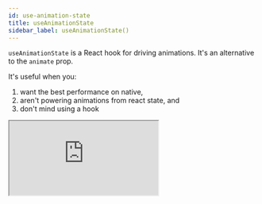 ```yaml
---
id: use-animation-state
title: useAnimationState
sidebar_label: useAnimationState()
---
```


`useAnimationState` is a React hook for driving animations. It's an alternative to the `animate` prop.

It's useful when you:

1. want the best performance on native,
2. aren't powering animations from react state, and
3. don't mind using a hook

<iframe src="https://stackblitz.com/edit/nextjs-ephjdq?embed=1&file=pages/index.tsx" className="stackblitz" />

```js
const animationState = useAnimationState({
  from: {
    opacity: 0,
    scale: 0.9,
  },
  to: {
    opacity: 1,
    scale: 1.1,
  },
  expanded: {
    scale: 2,
  },
})

const onPress = () => {
  if (animationState.current === 'to') {
    animationState.transitionTo('expanded')
  }
}

return <MotiView state={animationState} />
```

### When to use this

`useAnimatedState` lets you control your animation state based on static variants. It is the most performant way to drive animations, since it lives mutates shared values directly, instead of relying on JS state changes. You probably won't notice a performance difference, but you can keep it in your back pocket.

When using this hook, your animations are static, meaning they have to be known ahead of time. You can change the state by using `transitionTo`, but re-rendering your component does not update your variants.

## Basic Usage

### Import

```ts
import { MotiView, useAnimationState } from 'moti'
```

Moti exports typical `react-native` components, such as `View`, `Text`, etc.

### Define your state

```ts
const animationState = useAnimationState({
  from: {
    opacity: 0,
    scale: 0.9,
  },
  to: {
    opacity: 1,
    scale: 1,
  },
})
```

### Pass state to your Moti component

```tsx
<MotiView state={animationState} />
```

Create your `animationState`, and pass it as your moti component's `state` prop.

## Update state with `transitionTo`

To change the animation variant, use the `transitionTo` function.

```tsx
const animationState = useAnimationState({
  from: {
    opacity: 0,
    scale: 0.9,
  },
  to: {
    opacity: 1,
    scale: 1,
  },
  active: {
    scale: 1.1,
    opacity: 1,
  },
})

return (
  <Pressable
    onPress={() => {
      animationState.transitionTo('active')
    }}
  >
    <MotiView style={styles.shape} state={animationState} />
  </Pressable>
)
```

You can also transition based on the current animation state, similar to `setState` from React's `useState` hook:

```tsx
const animationState = useAnimationState({
  from: {
    opacity: 0,
    scale: 0.9,
  },
  to: {
    opacity: 1,
    scale: 1,
  },
  active: {
    scale: 1.1,
    opacity: 1,
  },
})

return (
  <Pressable
    onPress={() => {
      // you can pass a function here
      animationState.transitionTo((currentState) => {
        if (currentState === 'from') {
          return 'active'
        }
        return 'to'
      })
    }}
  >
    <MotiView style={styles.shape} state={animationState} />
  </Pressable>
)
```

The function prop pattern isn't actually necessary, since updates are synchronous, unlike `setState`, which makes asynchronous updates. But I added this API because I'm used to it from `setState` and enjoy it.

It's worth noting that `animationState.transitionTo` will not trigger re-renders, so just keep that in mind.

## Read the `current` state

You could also read the current animation state, and use that to drive the next transiton, if you prefer:

```tsx
const animationState = useAnimationState({
  from: {
    opacity: 0,
    scale: 0.9,
  },
  to: {
    opacity: 1,
    scale: 1,
  },
  active: {
    scale: 1.1,
    opacity: 1,
  },
})

return (
  <Pressable
    onPress={() => {
      // you can read in the current state like this
      if (animationState.current === 'from') {
        animationState.transitionTo('active')
      }

      // or, like this, which achieves the exact same thing
      animationState.transitionTo((currentState) => {
        if (currentState === 'from') {
          return 'active'
        }
        return currentState
      })
    }}
  >
    <MotiView style={styles.shape} state={animationState} />
  </Pressable>
)
```

## A full example

```tsx
import React from 'react'
import { useAnimationState, MotiView } from 'moti'
import { StyleSheet } from 'react-native'

export default function PerformantView() {
  const animationState = useAnimationState({
    from: {
      opacity: 0,
      scale: 0.9,
    },
    to: {
      opacity: 1,
      scale: 1,
    },
  })

  return <MotiView style={styles.shape} state={animationState} />
}

const styles = StyleSheet.create({
  shape: {
    justifyContent: 'center',
    height: 250,
    width: 250,
    borderRadius: 25,
    backgroundColor: 'cyan',
  },
})
```

## Mount Animations

```js
const animationState = useAnimationState({
  from: {
    opacity: 0,
  },
  to: {
    opacity: 1,
  },
})

return <MotiView state={animationState} />
```

If both `from` and `to` are set, then it will transition from one to the other on the component's initial mount. If only `from` is set, this will be the initial state.

If you don't want mount animations, give your variants different names.

<!--
## Example

```jsx
import { useAnimationState, MotiView } from 'moti'

const animator = useAnimationState({
  from: {
    opacity: 0,
  },
  open: {
    opacity: 1,
  },
  pressed: {
    opacity: 0.7,
  },
})

return (
  <>
    <MotiView state={animator} style={{ height: 100 }} />
    <Button
      title="Change!"
      onPressIn={() => {
        animator.transitionTo('pressed')
      }}
      onPressOut={() => animator.transitionTo('open')}
    />
  </>
)
```

You can also access the `current` state:

```jsx
import React from 'react'
import { Button } from 'react-native'
import * as Moti from 'moti'

const animator = Moti.useAnimationState({
  from: {
    opacity: 0
  },
  open: {
    opacity: 1
  },
  pressed: {
    opacity: 0.7
  }
})

return (
  <>
    <Moti.View state={animator} />
    <Button
     title="Change!"
     onPress={() => {
       if (animator.current === 'from') {
         animator.animateTo('open')
       } else {
         animator.animateTo('from')
       }
     }}
    />
  </>
)
```

If you provide an `from` key, this will be your default starting variant. If you don't, however, you can use the second argument to specify the from state. If you do not, then there will be no animated style to begin with (this is okay, as long as you intended it.)

```jsx
const animator = useAnimationState(
  {
    from: {
      opacity: 0,
    },
    open: {
      opacity: 1,
    },
  },
  { from: 'from' }
)
```

Note if you change variants on the fly by updating state, they will not re-render. This is to maintain good performance. Instead, you should pre-define all states in the first render. Then use `animator.transitionTo` to change state, and `animator.current` to read the state.

This means the `useAnimatedState` hook should only be used with static states. If you need dynamic states, please use the `animate` prop directly. -->

## Don't destructure

As a rule of thumb, don't destructure the animation state.

```js
// ✅ do this
const state = useAnimationState(...)
```

```js
// 🚨 not this
const { current, transitionTo } = useAnimationState(...)
```

### Why?

`useAnimationState` returns an object with a stable reference, but destructuring `.current` does not guarantee a stable reference.

You don't have to follow that suggestion if you don't want to. But I recommend it to prevent unintended consequences of triggering effects when these are used in dependency arrays.

If you aren't using the animator in a dependency array anywhere, then you can ignore this suggestion. But I treat it as a rule of thumb to keep things simpler.

Technically, it's fine if you do this with `transitionTo`. It's `current` you'll want to watch out for, since its reference will change, without triggering re-renders. This functions similar to `useRef`.

## API

### Arguments

- `variants` **(required)**
  - an object with variants specifying your different static styles.
  - to achieve mount animations, pass a `to` and `from` variant here.
- `config`
  - Optionally define your `from` and `to` variant keys.

If you need to rename `to` or `from`, do it like so:

```ts
// typically, it looks like this:
const animationState = useAnimationState({
  from: {
    opacity: 0,
  },
  to: {
    opacity: 1,
  },
})

// but you can customize it if you want:
const animationState = useAnimationState(
  {
    initial: {
      opacity: 0,
    },
    next: {
      opacity: 1,
    },
  },
  {
    from: 'initial',
    to: 'next',
  }
)
```

By default, similar to `react-spring`, you can pass a `to` and a `from` variant. `from` will always be the initial state, assuming you pass `from`. It is not required, though.

If, for some reason, you really don't want to use `from` and `to` as your props, you can pass a second argument object with `from`/`to` keys that rename them.

### Returns

- `current` A synchronous way to read the current animation state. Returns the name of the current state (for example, `to`).
- `transitionTo(nextVariant)` A function that lets you update the state.

You can pass the next state directly to it: `animationState.transitionTo('open')

Or you can pass it a function:

```ts
animationState.transitionTo((prevState) => {
  if (prevState === 'open') {
    return 'close'
  }
  return 'open'
})
```

## Static animations only

Unlike `react-spring`'s `useSpring`, `useAnimationState` will **not** update your animation state if you change its style values.

```tsx
// 🚨 bad, do not do this
const state = useAnimationState({
  box: {
    // 😡 this will not update!
    opacity: isLoading ? 1 : 0,
  },
})

return <MotiView state={state} />
```

```jsx
// ✅ do this instead
<MotiView animate={{ opacity: isLoading ? 1 : 0 }} />
```

`useAnimationState` should _only_ be used for **static** variants, meaning the different potential states you'll be animating to will be known ahead of time.

Any **dynamic** animations should be used with a component's `animate` prop directly.

For most cases, this is fine, but just keep that in mind. If you need styles that automatically update based on React's state, use a component's `animate` prop instead of this hook.

### ...ok, but

Now that I got those warnings out of the way, I'll clarify: technically, you can use dynamic variables in this hook. However, only calling `transitionTo` will change the actual style. So if you use `dynamic` variables, just know that they won't apply to your styles until you call `transitionTo`.
